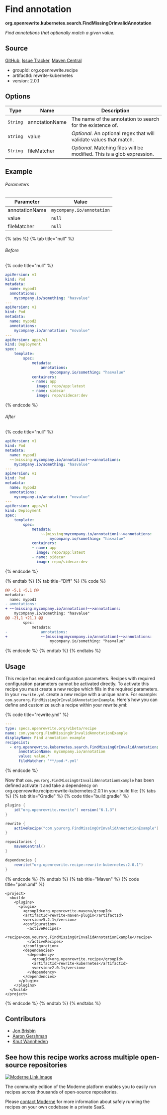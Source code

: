 # Find annotation

**org.openrewrite.kubernetes.search.FindMissingOrInvalidAnnotation**

_Find annotations that optionally match a given value._

## Source

[GitHub](https://github.com/openrewrite/rewrite-kubernetes/blob/main/src/main/java/org/openrewrite/kubernetes/search/FindMissingOrInvalidAnnotation.java), [Issue Tracker](https://github.com/openrewrite/rewrite-kubernetes/issues), [Maven Central](https://central.sonatype.com/artifact/org.openrewrite.recipe/rewrite-kubernetes/2.0.1/jar)

* groupId: org.openrewrite.recipe
* artifactId: rewrite-kubernetes
* version: 2.0.1

## Options

| Type | Name | Description |
| -- | -- | -- |
| `String` | annotationName | The name of the annotation to search for the existence of. |
| `String` | value | *Optional*. An optional regex that will validate values that match. |
| `String` | fileMatcher | *Optional*. Matching files will be modified. This is a glob expression. |

## Example

###### Parameters
| Parameter | Value |
| -- | -- |
|annotationName|`mycompany.io/annotation`|
|value|`null`|
|fileMatcher|`null`|


{% tabs %}
{% tab title="null" %}

###### Before
{% code title="null" %}
```yaml
apiVersion: v1
kind: Pod
metadata:
  name: mypod1
  annotations:
    mycompany.io/something: "hasvalue"
---
apiVersion: v1
kind: Pod
metadata:
  name: mypod2
  annotations:
    mycompany.io/annotation: "novalue"
---
apiVersion: apps/v1
kind: Deployment
spec:
    template:
        spec:
            metadata:
                annotations:
                    mycompany.io/something: "hasvalue"
            containers:
            - name: app
              image: repo/app:latest
            - name: sidecar
              image: repo/sidecar:dev
```
{% endcode %}

###### After
{% code title="null" %}
```yaml
apiVersion: v1
kind: Pod
metadata:
  name: mypod1
  ~~(missing:mycompany.io/annotation)~~>annotations:
    mycompany.io/something: "hasvalue"
---
apiVersion: v1
kind: Pod
metadata:
  name: mypod2
  annotations:
    mycompany.io/annotation: "novalue"
---
apiVersion: apps/v1
kind: Deployment
spec:
    template:
        spec:
            metadata:
                ~~(missing:mycompany.io/annotation)~~>annotations:
                    mycompany.io/something: "hasvalue"
            containers:
            - name: app
              image: repo/app:latest
            - name: sidecar
              image: repo/sidecar:dev
```
{% endcode %}

{% endtab %}
{% tab title="Diff" %}
{% code %}
```diff
@@ -5,1 +5,1 @@
metadata:
  name: mypod1
- annotations:
+ ~~(missing:mycompany.io/annotation)~~>annotations:
    mycompany.io/something: "hasvalue"
@@ -21,1 +21,1 @@
        spec:
            metadata:
-               annotations:
+               ~~(missing:mycompany.io/annotation)~~>annotations:
                    mycompany.io/something: "hasvalue"
```
{% endcode %}
{% endtab %}
{% endtabs %}


## Usage

This recipe has required configuration parameters. Recipes with required configuration parameters cannot be activated directly. To activate this recipe you must create a new recipe which fills in the required parameters. In your `rewrite.yml` create a new recipe with a unique name. For example: `com.yourorg.FindMissingOrInvalidAnnotationExample`.
Here's how you can define and customize such a recipe within your rewrite.yml:

{% code title="rewrite.yml" %}
```yaml
---
type: specs.openrewrite.org/v1beta/recipe
name: com.yourorg.FindMissingOrInvalidAnnotationExample
displayName: Find annotation example
recipeList:
  - org.openrewrite.kubernetes.search.FindMissingOrInvalidAnnotation:
      annotationName: mycompany.io/annotation
      value: value.*
      fileMatcher: '**/pod-*.yml'
```
{% endcode %}

Now that `com.yourorg.FindMissingOrInvalidAnnotationExample` has been defined activate it and take a dependency on org.openrewrite.recipe:rewrite-kubernetes:2.0.1 in your build file:
{% tabs %}
{% tab title="Gradle" %}
{% code title="build.gradle" %}
```groovy
plugins {
    id("org.openrewrite.rewrite") version("6.1.3")
}

rewrite {
    activeRecipe("com.yourorg.FindMissingOrInvalidAnnotationExample")
}

repositories {
    mavenCentral()
}

dependencies {
    rewrite("org.openrewrite.recipe:rewrite-kubernetes:2.0.1")
}
```
{% endcode %}
{% endtab %}
{% tab title="Maven" %}
{% code title="pom.xml" %}
```markup
<project>
  <build>
    <plugins>
      <plugin>
        <groupId>org.openrewrite.maven</groupId>
        <artifactId>rewrite-maven-plugin</artifactId>
        <version>5.2.1</version>
        <configuration>
          <activeRecipes>
            <recipe>com.yourorg.FindMissingOrInvalidAnnotationExample</recipe>
          </activeRecipes>
        </configuration>
        <dependencies>
          <dependency>
            <groupId>org.openrewrite.recipe</groupId>
            <artifactId>rewrite-kubernetes</artifactId>
            <version>2.0.1</version>
          </dependency>
        </dependencies>
      </plugin>
    </plugins>
  </build>
</project>
```
{% endcode %}
{% endtab %}
{% endtabs %}

## Contributors
* [Jon Brisbin](jon@jbrisbin.com)
* [Aaron Gershman](5619476+aegershman@users.noreply.github.com)
* [Knut Wannheden](knut.wannheden@gmail.com)


## See how this recipe works across multiple open-source repositories

[![Moderne Link Image](/.gitbook/assets/ModerneRecipeButton.png)](https://public.moderne.io/recipes/org.openrewrite.kubernetes.search.FindMissingOrInvalidAnnotation)

The community edition of the Moderne platform enables you to easily run recipes across thousands of open-source repositories.

Please [contact Moderne](https://moderne.io/product) for more information about safely running the recipes on your own codebase in a private SaaS.
